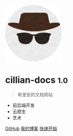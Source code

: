 <!-- _coverpage.md -->

![logo](../_media/logo.png)

# cillian-docs <small>1.0</small>

> 希里安的文档网站

- 前后端开发
- 云原生
- 艺术

[GitHub](https://github.com/cilliandevops/)
[我的博客](https://www.cillian.website)
[快速开始](#main)
